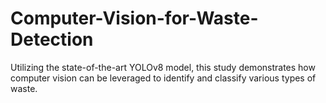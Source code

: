 # Computer-Vision-for-Waste-Detection
Utilizing the state-of-the-art YOLOv8 model, this study demonstrates how computer vision can be leveraged to identify and classify various types of waste.
